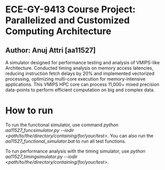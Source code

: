 # ECE-GY-9413 Course Project: Parallelized and Customized Computing Architecture
## Author: Anuj Attri [aa11527]
A simulator designed for performance testing and analysis of VMIPS-like Architecture. 
Conducted timing analysis on memory access latencies, reducing instruction fetch delays by 20% and implemented vectorized processing, optimizing multi-core execution for memory-intensive applications.
This VMIPS HPC core can process 11,000+ mixed precision data-points to perform efficient computation on big and complex data.


# How to run
To run the functional simulator, use command *python aa11527_funcsimulator.py --iodir <path/to/the/directory/containing/for/your/test>*. You can also run the *aa11527_functional_simulator.bat* to run all test functions.

To run performance analysis with the timing simulator, use *python aa11527_timingsimulator.py --iodir <path/to/the/directory/containing/for/your/test>*.
